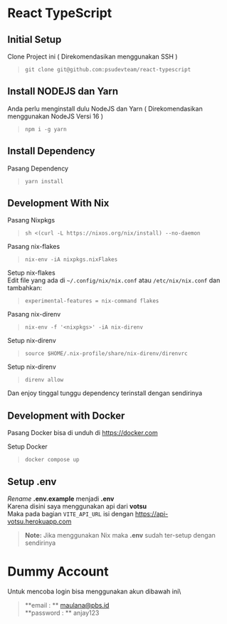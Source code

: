 # React TypeScript

## Initial Setup

Clone Project ini ( Direkomendasikan menggunakan SSH )

> `git clone git@github.com:psudevteam/react-typescript`

## Install NODEJS dan Yarn

Anda perlu menginstall dulu NodeJS dan Yarn ( Direkomendasikan menggunakan NodeJS Versi 16 )

> `npm i -g yarn`

## Install Dependency

Pasang Dependency

> `yarn install`

## Development With Nix

Pasang Nixpkgs

> `sh <(curl -L https://nixos.org/nix/install) --no-daemon`

Pasang nix-flakes

> `nix-env -iA nixpkgs.nixFlakes`

Setup nix-flakes\
Edit file yang ada di `~/.config/nix/nix.conf` atau `/etc/nix/nix.conf` dan tambahkan:

> `experimental-features = nix-command flakes`

Pasang nix-direnv

> `nix-env -f '<nixpkgs>' -iA nix-direnv`

Setup nix-direnv

> `source $HOME/.nix-profile/share/nix-direnv/direnvrc`

Setup nix-direnv

> `direnv allow`

Dan enjoy tinggal tunggu dependency terinstall dengan sendirinya

## Development with Docker

Pasang Docker bisa di unduh di https://docker.com

Setup Docker

> `docker compose up`

## Setup .env

_Rename_ **.env.example** menjadi **.env**\
Karena disini saya menggunakan api dari **votsu**\
Maka pada bagian `VITE_API_URL` isi dengan https://api-votsu.herokuapp.com

> **Note:** Jika menggunakan Nix maka **.env** sudah ter-setup dengan sendirinya

# Dummy Account
Untuk mencoba login bisa menggunakan akun dibawah ini\
> **email : ** maulana@pbs.id\
>**password : ** anjay123
